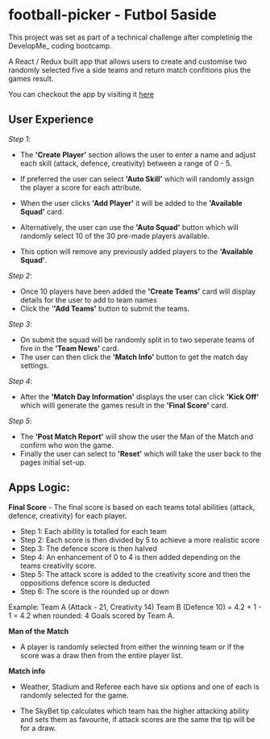# football-picker - Futbol 5aside

This project was set as part of a technical challenge after completinig the DevelopMe_ coding bootcamp.

A React / Redux built app that allows users to create and customise two randomly selected five a side teams and return match confitions plus the games result.

You can checkout the app by visiting it [here](https://bpdm88.github.io/football-picker/)

## User Experience

*Step 1*: 

- The **'Create Player'** section allows the user to enter a name and adjust each skill (attack, defence, creativity) between a range of 0 - 5. 
- If preferred the user can select **'Auto Skill'** which will randomly assign the player a score for each attribute.
- When the user clicks **'Add Player'** it will be added to the **'Available Squad'** card.

- Alternatively, the user can use the **'Auto Squad'** button which will randomly select 10 of the 30 pre-made players available. 
- This option will remove any previously added players to the **'Available Squad'**.

*Step 2*: 

- Once 10 players have been added the **'Create Teams'** card will display details for the user to add to team names 
- Click the '**'Add Teams'** button to submit the teams.

*Step 3*: 

- On submit the squad will be randomly split in to two seperate teams of five in the **'Team News'** card. 
- The user can then click the **'Match Info'** button to get the match day settings.

*Step 4*: 

- After the **'Match Day Information'** displays the user can click **'Kick Off'** which willl generate the games result in the **'Final Score'** card.

*Step 5*: 

- The **'Post Match Report'** will show the user the Man of the Match and confirm who won the game.
- Finally the user can select to **'Reset'** which will take the user back to the pages initial set-up.

## Apps Logic:

**Final Score** - The final score is based on each teams total abilities (attack, defence, creativity) for each player. 

- Step 1: Each abillity is totalled for each team
- Step 2: Each score is then divided by 5 to achieve a more realistic score
- Step 3: The defence score is then halved
- Step 4: An enhancement of 0 to 4 is then added depending on the teams creativity score.
- Step 5: The attack score is added to the creativity score and then the oppositions defence score is deducted
- Step 6: The score is the rounded up or down

Example: Team A (Attack - 21, Creativity 14) Team B (Defence 10) = 4.2 + 1 - 1 = 4.2 when rounded: 4 Goals scored by Team A.

**Man of the Match** 

- A player is randomly selected from either the winning team or if the score was a draw then from the entire player list.

**Match info** 

- Weather, Stadium and Referee each have six options and one of each is randomly selected for the game. 

- The SkyBet tip calculates which team has the higher attacking ability and sets them as favourite, if attack scores are the same the tip will be for a draw. 
